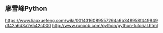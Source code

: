 ## 廖雪峰Python
https://www.liaoxuefeng.com/wiki/0014316089557264a6b348958f449949df42a6d3a2e542c000
http://www.runoob.com/python/python-tutorial.html
